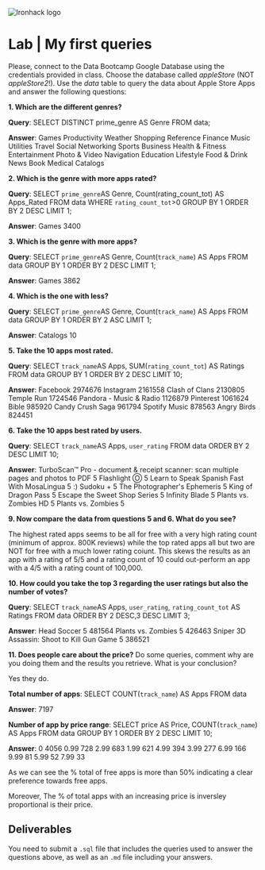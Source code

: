 ![Ironhack logo](https://i.imgur.com/1QgrNNw.png)

# Lab | My first queries

Please, connect to the Data Bootcamp Google Database using the credentials provided in class. Choose the database called *appleStore* (NOT *appleStore2*!). Use the *data* table to query the data about Apple Store Apps and answer the following questions: 

**1. Which are the different genres?**

**Query**:
SELECT DISTINCT prime_genre AS Genre
FROM data;

**Answer**:
Games
Productivity
Weather
Shopping
Reference
Finance
Music
Utilities
Travel
Social Networking
Sports
Business
Health & Fitness
Entertainment
Photo & Video
Navigation
Education
Lifestyle
Food & Drink
News
Book
Medical
Catalogs

**2. Which is the genre with more apps rated?**

**Query**:
SELECT 
`prime_genre`AS Genre,
Count(rating_count_tot) AS Apps_Rated
FROM data
WHERE `rating_count_tot`>0
GROUP BY 1
ORDER BY 2 DESC
LIMIT 1;

**Answer**:
Games	3400


**3. Which is the genre with more apps?**

**Query**:
SELECT 
`prime_genre`AS Genre,
Count(`track_name`) AS Apps
FROM data
GROUP BY 1
ORDER BY 2 DESC
LIMIT 1;

**Answer**:
Games	3862

**4. Which is the one with less?**

**Query**:
SELECT 
`prime_genre`AS Genre,
Count(`track_name`) AS Apps
FROM data
GROUP BY 1
ORDER BY 2 ASC
LIMIT 1;

**Answer**:
Catalogs	10


**5. Take the 10 apps most rated.**

**Query**:
SELECT 
`track_name`AS Apps,
SUM(`rating_count_tot`) AS Ratings
FROM data
GROUP BY 1
ORDER BY 2 DESC
LIMIT 10;

**Answer**:
Facebook	2974676
Instagram	2161558
Clash of Clans	2130805
Temple Run	1724546
Pandora - Music & Radio	1126879
Pinterest	1061624
Bible	985920
Candy Crush Saga	961794
Spotify Music	878563
Angry Birds	824451


**6. Take the 10 apps best rated by users.**

**Query**:
SELECT 
`track_name`AS Apps,
`user_rating`
FROM data
ORDER BY 2 DESC
LIMIT 10;

**Answer**:
TurboScan™ Pro - document & receipt scanner: scan multiple pages and photos to PDF	5
Flashlight Ⓞ	5
Learn to Speak Spanish Fast With MosaLingua	5
:) Sudoku +	5
The Photographer's Ephemeris	5
King of Dragon Pass	5
Escape the Sweet Shop Series	5
Infinity Blade	5
Plants vs. Zombies HD	5
Plants vs. Zombies	5


**9. Now compare the data from questions 5 and 6. What do you see?**

The highest rated apps seems to be all for free with a very high rating count (minimum of approx. 800K reviews) while the top rated apps all but two are NOT for free with a much lower rating coiunt. This skews the results as an app with a rating of 5/5 and a rating count of 10 could out-perform an app with a 4/5 with a rating count of 100,000.

**10. How could you take the top 3 regarding the user ratings but also the number of votes?**

**Query**:
SELECT 
`track_name`AS Apps,
`user_rating`,
`rating_count_tot` AS Ratings
FROM data
ORDER BY 2 DESC,3 DESC
LIMIT 3;

**Answer**:
Head Soccer	5	481564
Plants vs. Zombies	5	426463
Sniper 3D Assassin: Shoot to Kill Gun Game	5	386521

**11. Does people care about the price?** Do some queries, comment why are you doing them and the results you retrieve. What is your conclusion?

Yes they do.

**Total number of apps**:
SELECT 
COUNT(`track_name`) AS Apps
FROM data

**Answer**:
7197

**Number of app by price range**:
SELECT 
price AS Price,
COUNT(`track_name`) AS Apps
FROM data
GROUP BY 1
ORDER BY 2 DESC
LIMIT 10;

**Answer**:
0	4056
0.99	728
2.99	683
1.99	621
4.99	394
3.99	277
6.99	166
9.99	81
5.99	52
7.99	33

As we can see the % total of free apps is more than 50% indicating a clear preference towards free apps.

Moreover, The % of total apps with an increasing price is inversley proportional is their price.

## Deliverables 
You need to submit a `.sql` file that includes the queries used to answer the questions above, as well as an `.md` file including your answers. 
